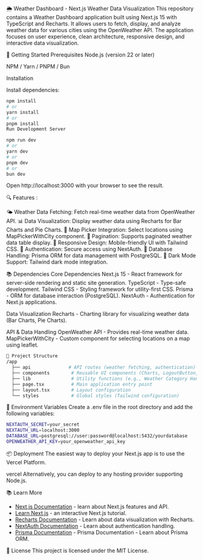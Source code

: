 🌦 Weather Dashboard - Next.js Weather Data Visualization
This repository contains a Weather Dashboard application built using Next.js 15 with TypeScript and Recharts. It allows users to fetch, display, and analyze weather data for various cities using the OpenWeather API. The application focuses on user experience, clean architecture, responsive design, and interactive data visualization.

🚀 Getting Started
Prerequisites
Node.js (version 22 or later)

NPM / Yarn / PNPM / Bun

Installation

Install dependencies:
```bash
npm install
# or
yarn install
# or
pnpm install
Run Development Server

npm run dev
# or
yarn dev
# or
pnpm dev
# or
bun dev
```
Open http://localhost:3000 with your browser to see the result.

🔍 Features :

🌤 Weather Data Fetching: Fetch real-time weather data from OpenWeather API.
📊 Data Visualization: Display weather data using Recharts for Bar Charts and Pie Charts.
📌 Map Picker Integration: Select locations using MapPickerWithCity component.
🔄 Pagination: Supports paginated weather data table display.
📱 Responsive Design: Mobile-friendly UI with Tailwind CSS.
🔑 Authentication: Secure access using NextAuth.
💾 Database Handling: Prisma ORM for data management with PostgreSQL.
🌈 Dark Mode Support: Tailwind dark mode integration.

📚 Dependencies
Core Dependencies
Next.js 15 - React framework for server-side rendering and static site generation.
TypeScript - Type-safe development.
Tailwind CSS - Styling framework for utility-first CSS.
Prisma - ORM for database interaction (PostgreSQL).
NextAuth - Authentication for Next.js applications.

Data Visualization
Recharts - Charting library for visualizing weather data (Bar Charts, Pie Charts).

API & Data Handling
OpenWeather API - Provides real-time weather data.
MapPickerWithCity - Custom component for selecting locations on a map using leaflet.
```bash
📁 Project Structure
/app
  ├── api              # API routes (weather fetching, authentication)
  ├── components        # Reusable UI components (Charts, LogoutButton, etc.)
  ├── lib               # Utility functions (e.g., Weather Category Handling)
  ├── page.tsx          # Main application entry point
  ├── layout.tsx        # Layout configuration
  └── styles            # Global styles (Tailwind configuration)
```

🌈 Environment Variables
Create a .env file in the root directory and add the following variables:
```bash
NEXTAUTH_SECRET=your_secret
NEXTAUTH_URL=localhost:3000
DATABASE_URL=postgresql://user:password@localhost:5432/yourdatabase
OPENWEATHER_API_KEY=your_openweather_api_key
```

📦 Deployment
The easiest way to deploy your Next.js app is to use the Vercel Platform.


vercel
Alternatively, you can deploy to any hosting provider supporting Node.js.

📚 Learn More
- [Next.js Documentation](https://nextjs.org/docs) - learn about Next.js features and API.
- [Learn Next.js](https://nextjs.org/learn) - an interactive Next.js tutorial.
- [Recharts Documentation](https://recharts.org/) - Learn about data visualization with Recharts.
- [NextAuth Documentation](https://next-auth.js.org/) - Learn about authentication handling.
- [Prisma Documentation](https://next-auth.js.org/) - Prisma Documentation - Learn about Prisma ORM.


📜 License
This project is licensed under the MIT License.